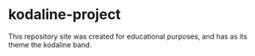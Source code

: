 # kodaline-project
 This repository site was created for educational purposes, and has as its theme the kodaline band.
